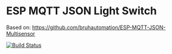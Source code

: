 # ESP MQTT JSON Light Switch

Based on: https://github.com/bruhautomation/ESP-MQTT-JSON-Multisensor

[![Build Status](https://travis-ci.org/geripgeri/ESP-MQTT-JSON-Light-Switch.svg?branch=master)](https://travis-ci.org/geripgeri/ESP-MQTT-JSON-Light-Switch)

